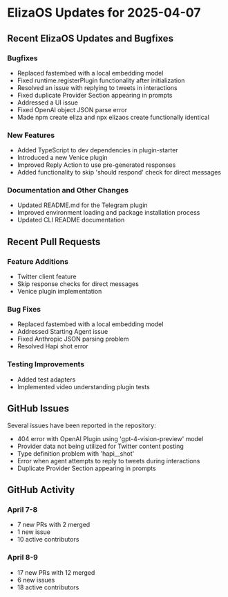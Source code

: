 # ElizaOS Updates for 2025-04-07

## Recent ElizaOS Updates and Bugfixes

### Bugfixes
- Replaced fastembed with a local embedding model
- Fixed runtime.registerPlugin functionality after initialization
- Resolved an issue with replying to tweets in interactions
- Fixed duplicate Provider Section appearing in prompts
- Addressed a UI issue
- Fixed OpenAI object JSON parse error
- Made npm create eliza and npx elizaos create functionally identical

### New Features
- Added TypeScript to dev dependencies in plugin-starter
- Introduced a new Venice plugin
- Improved Reply Action to use pre-generated responses
- Added functionality to skip 'should respond' check for direct messages

### Documentation and Other Changes
- Updated README.md for the Telegram plugin
- Improved environment loading and package installation process
- Updated CLI README documentation

## Recent Pull Requests

### Feature Additions
- Twitter client feature
- Skip response checks for direct messages
- Venice plugin implementation

### Bug Fixes
- Replaced fastembed with a local embedding model
- Addressed Starting Agent issue
- Fixed Anthropic JSON parsing problem
- Resolved Hapi shot error

### Testing Improvements
- Added test adapters
- Implemented video understanding plugin tests

## GitHub Issues

Several issues have been reported in the repository:
- 404 error with OpenAI Plugin using 'gpt-4-vision-preview' model
- Provider data not being utilized for Twitter content posting
- Type definition problem with 'hapi__shot'
- Error when agent attempts to reply to tweets during interactions
- Duplicate Provider Section appearing in prompts

## GitHub Activity

### April 7-8
- 7 new PRs with 2 merged
- 1 new issue
- 10 active contributors

### April 8-9
- 17 new PRs with 12 merged
- 6 new issues
- 18 active contributors